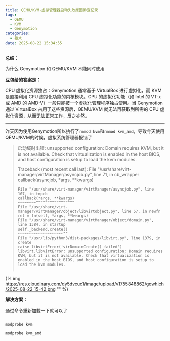 ```yaml
---
title: QEMU/KVM-虚拟管理器启动失败原因排查记录
tags:
  - QEMU
  - KVM
  - Genymotion
categories:
  - 技术
date: 2025-08-22 15:34:55
---
```


**总结：**

为什么 Genymotion 和 QEMU/KVM 不能同时使用

**豆包给的答案是：**

CPU 虚拟化资源独占：Genymotion 通常基于 VirtualBox 进行虚拟化，而 KVM 是直接利用 CPU 虚拟化功能的内核模块。CPU 的虚拟化功能（如 Intel 的 VT-x 或 AMD 的 AMD-V）一般只能被一个虚拟化管理程序独占使用。当 Genymotion 通过 VirtualBox 占用了这些资源后，QEMU/KVM 就无法再获取到所需的 CPU 虚拟化资源，从而无法正常工作，反之亦然。

---

昨天因为使用Genymotion所以执行了`rmmod kvm`和`rmmod kvm_amd`，导致今天使用QEMU/KVM的时候，虚拟系统管理器报错了

> 启动域时出错: unsupported configuration: Domain requires KVM, but it is not available. Check that virtualization is enabled in the host BIOS, and host configuration is setup to load the kvm modules.
>
>Traceback (most recent call last):
>  File "/usr/share/virt-manager/virtManager/asyncjob.py", line 71, in cb_wrapper
>    callback(asyncjob, *args, **kwargs)
>    ~~~~~~~~^^^^^^^^^^^^^^^^^^^^^^^^^^^
>  File "/usr/share/virt-manager/virtManager/asyncjob.py", line 107, in tmpcb
>    callback(*args, **kwargs)
>    ~~~~~~~~^^^^^^^^^^^^^^^^^
>  File "/usr/share/virt-manager/virtManager/object/libvirtobject.py", line 57, in newfn
>    ret = fn(self, *args, **kwargs)
>  File "/usr/share/virt-manager/virtManager/object/domain.py", line 1384, in startup
>    self._backend.create()
>    ~~~~~~~~~~~~~~~~~~~~^^
>  File "/usr/lib/python3/dist-packages/libvirt.py", line 1379, in create
>    raise libvirtError('virDomainCreate() failed')
>libvirt.libvirtError: unsupported configuration: Domain requires KVM, but it is not available. Check that virtualization is enabled in the host BIOS, and host configuration is setup to load the kvm modules.
>
>

{% img https://res.cloudinary.com/dy5dvcuc1/image/upload/v1755848862/gowhich/2025-08-22_15-42.png "" %}

**解决方案：**

通过命令重新加载一下就可以了

```

modprobe kvm

modprobe kvm_amd

```
